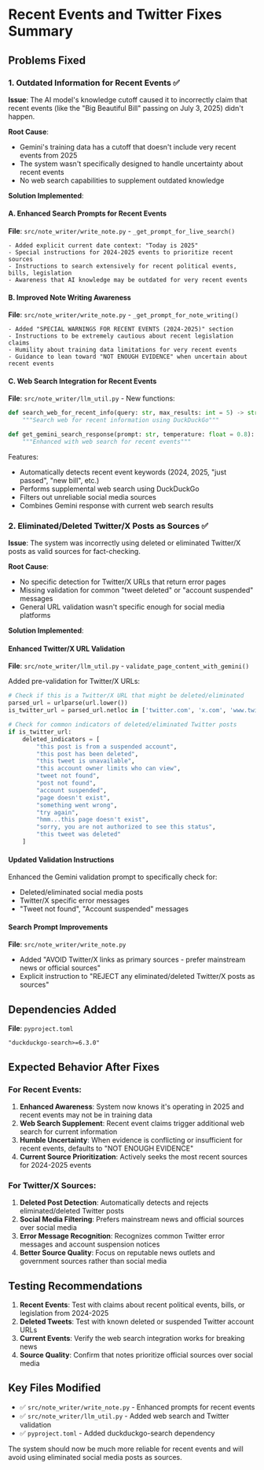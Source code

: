 # Recent Events and Twitter Fixes Summary

## Problems Fixed

### 1. **Outdated Information for Recent Events** ✅
**Issue**: The AI model's knowledge cutoff caused it to incorrectly claim that recent events (like the "Big Beautiful Bill" passing on July 3, 2025) didn't happen.

**Root Cause**: 
- Gemini's training data has a cutoff that doesn't include very recent events from 2025
- The system wasn't specifically designed to handle uncertainty about recent events
- No web search capabilities to supplement outdated knowledge

**Solution Implemented**:

#### A. Enhanced Search Prompts for Recent Events
**File**: `src/note_writer/write_note.py` - `_get_prompt_for_live_search()`
```
- Added explicit current date context: "Today is 2025"
- Special instructions for 2024-2025 events to prioritize recent sources
- Instructions to search extensively for recent political events, bills, legislation
- Awareness that AI knowledge may be outdated for very recent events
```

#### B. Improved Note Writing Awareness
**File**: `src/note_writer/write_note.py` - `_get_prompt_for_note_writing()`
```
- Added "SPECIAL WARNINGS FOR RECENT EVENTS (2024-2025)" section
- Instructions to be extremely cautious about recent legislation claims
- Humility about training data limitations for very recent events
- Guidance to lean toward "NOT ENOUGH EVIDENCE" when uncertain about recent events
```

#### C. Web Search Integration for Recent Events
**File**: `src/note_writer/llm_util.py` - New functions:
```python
def search_web_for_recent_info(query: str, max_results: int = 5) -> str:
    """Search web for recent information using DuckDuckGo"""

def get_gemini_search_response(prompt: str, temperature: float = 0.8):
    """Enhanced with web search for recent events"""
```

Features:
- Automatically detects recent event keywords (2024, 2025, "just passed", "new bill", etc.)
- Performs supplemental web search using DuckDuckGo
- Filters out unreliable social media sources
- Combines Gemini response with current web search results

### 2. **Eliminated/Deleted Twitter/X Posts as Sources** ✅
**Issue**: The system was incorrectly using deleted or eliminated Twitter/X posts as valid sources for fact-checking.

**Root Cause**:
- No specific detection for Twitter/X URLs that return error pages
- Missing validation for common "tweet deleted" or "account suspended" messages
- General URL validation wasn't specific enough for social media platforms

**Solution Implemented**:

#### Enhanced Twitter/X URL Validation
**File**: `src/note_writer/llm_util.py` - `validate_page_content_with_gemini()`

Added pre-validation for Twitter/X URLs:
```python
# Check if this is a Twitter/X URL that might be deleted/eliminated
parsed_url = urlparse(url.lower())
is_twitter_url = parsed_url.netloc in ['twitter.com', 'x.com', 'www.twitter.com', 'www.x.com', 'mobile.twitter.com', 'm.twitter.com']

# Check for common indicators of deleted/eliminated Twitter posts
if is_twitter_url:
    deleted_indicators = [
        "this post is from a suspended account",
        "this post has been deleted",
        "this tweet is unavailable", 
        "this account owner limits who can view",
        "tweet not found",
        "post not found",
        "account suspended",
        "page doesn't exist",
        "something went wrong",
        "try again",
        "hmm...this page doesn't exist",
        "sorry, you are not authorized to see this status",
        "this tweet was deleted"
    ]
```

#### Updated Validation Instructions
Enhanced the Gemini validation prompt to specifically check for:
- Deleted/eliminated social media posts
- Twitter/X specific error messages
- "Tweet not found", "Account suspended" messages

#### Search Prompt Improvements
**File**: `src/note_writer/write_note.py`
- Added "AVOID Twitter/X links as primary sources - prefer mainstream news or official sources"
- Explicit instruction to "REJECT any eliminated/deleted Twitter/X posts as sources"

## Dependencies Added

**File**: `pyproject.toml`
```
"duckduckgo-search>=6.3.0"
```

## Expected Behavior After Fixes

### For Recent Events:
1. **Enhanced Awareness**: System now knows it's operating in 2025 and recent events may not be in training data
2. **Web Search Supplement**: Recent event claims trigger additional web search for current information
3. **Humble Uncertainty**: When evidence is conflicting or insufficient for recent events, defaults to "NOT ENOUGH EVIDENCE"
4. **Current Source Prioritization**: Actively seeks the most recent sources for 2024-2025 events

### For Twitter/X Sources:
1. **Deleted Post Detection**: Automatically detects and rejects eliminated/deleted Twitter posts
2. **Social Media Filtering**: Prefers mainstream news and official sources over social media
3. **Error Message Recognition**: Recognizes common Twitter error messages and account suspension notices
4. **Better Source Quality**: Focus on reputable news outlets and government sources rather than social media

## Testing Recommendations

1. **Recent Events**: Test with claims about recent political events, bills, or legislation from 2024-2025
2. **Deleted Tweets**: Test with known deleted or suspended Twitter account URLs
3. **Current Events**: Verify the web search integration works for breaking news
4. **Source Quality**: Confirm that notes prioritize official sources over social media

## Key Files Modified

- ✅ `src/note_writer/write_note.py` - Enhanced prompts for recent events
- ✅ `src/note_writer/llm_util.py` - Added web search and Twitter validation
- ✅ `pyproject.toml` - Added duckduckgo-search dependency

The system should now be much more reliable for recent events and will avoid using eliminated social media posts as sources.
